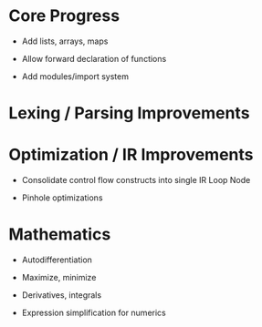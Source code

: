 # Core Progress

- Add lists, arrays, maps

- Allow forward declaration of functions

- Add modules/import system



# Lexing / Parsing Improvements



# Optimization / IR Improvements

- Consolidate control flow constructs into single IR Loop Node

- Pinhole optimizations



# Mathematics

- Autodifferentiation

- Maximize, minimize

- Derivatives, integrals

- Expression simplification for numerics
